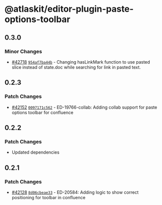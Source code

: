 # @atlaskit/editor-plugin-paste-options-toolbar

## 0.3.0

### Minor Changes

- [#42718](https://bitbucket.org/atlassian/atlassian-frontend/pull-requests/42718) [`954af7ba44b`](https://bitbucket.org/atlassian/atlassian-frontend/commits/954af7ba44b) - Changing hasLinkMark function to use pasted slice instead of state.doc while searching for link in pasted text.

## 0.2.3

### Patch Changes

- [#42152](https://bitbucket.org/atlassian/atlassian-frontend/pull-requests/42152) [`0097171c562`](https://bitbucket.org/atlassian/atlassian-frontend/commits/0097171c562) - ED-19766-collab: Adding collab support for paste options toolbar for confluence

## 0.2.2

### Patch Changes

- Updated dependencies

## 0.2.1

### Patch Changes

- [#42128](https://bitbucket.org/atlassian/atlassian-frontend/pull-requests/42128) [`8d06cbeae33`](https://bitbucket.org/atlassian/atlassian-frontend/commits/8d06cbeae33) - ED-20584: Adding logic to show correct positioning for toolbar in confluence
